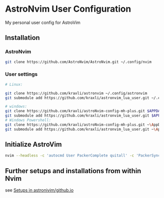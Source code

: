 # AstroNvim User Configuration

My personal user config for AstroVim

## Installation

### AstroNvim

```sh
git clone https://github.com/AstroNvim/AstroNvim.git ~/.config/nvim
```

### User settings

```sh
# Linux:

git clone https://github.com/kraxli/astronvim ~/.config/astronvim
git submodule add https://github.com/kraxli/astronvim_lua_user.git ~/.config/astronvim/lua/user

# windows:
git clone https://github.com/kraxli/astroNvim-config-mh-plus.git $APPDATA$\Local\astronvim
git submodule add https://github.com/kraxli/astronvim_lua_user.git $APPDATA$\Local\astronvim\lua\user
# Windows Powershell:
git clone https://github.com/kraxli/astroNvim-config-mh-plus.git ~\AppData\Local\astronvim
git submodule add https://github.com/kraxli/astronvim_lua_user.git ~\AppData\Local\astronvim\lua\user
```

## Initialize AstroVim

```sh
nvim --headless -c 'autocmd User PackerComplete quitall' -c 'PackerSync'
```

## Further setups and installations from within Nvim

see [Setups in astronivim/github.io](https://astronvim.github.io/#-setup)
